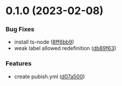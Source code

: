 # 0.1.0 (2023-02-08)


### Bug Fixes

* install ts-node ([8ff6bb9](https://github.com/Schleifner/tricore-tasking-lsp/commit/8ff6bb944e2d8be22fa11d41b8d8ff6981aae732))
* weak label allowed redefinition ([db89f63](https://github.com/Schleifner/tricore-tasking-lsp/commit/db89f6375aff35493de3a093ce4fb4fab4e44ac6))


### Features

* create pubish.yml ([d07a500](https://github.com/Schleifner/tricore-tasking-lsp/commit/d07a5002d9f0688d5c21328c76774ae263230b72))



